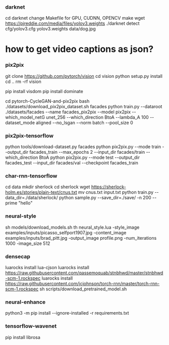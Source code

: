 
### darknet
cd darknet
change Makefile for GPU, CUDNN, OPENCV
make
wget https://pjreddie.com/media/files/yolov3.weights
./darknet detect cfg/yolov3.cfg yolov3.weights data/dog.jpg
# how to get video captions as json?



### pix2pix

git clone https://github.com/pytorch/vision
cd vision
python setup.py install
cd ..
rm -rf vision


pip install visdom
pip install dominate


cd pytorch-CycleGAN-and-pix2pix
bash ./datasets/download_pix2pix_dataset.sh facades
python train.py --dataroot ./datasets/facades --name facades_pix2pix --model pix2pix --which_model_netG unet_256 --which_direction BtoA --lambda_A 100 --dataset_mode aligned --no_lsgan --norm batch --pool_size 0



### pix2pix-tensorflow
python tools/download-dataset.py facades
python pix2pix.py  --mode train  --output_dir facades_train  --max_epochs 2 --input_dir facades/train --which_direction BtoA
python pix2pix.py  --mode test --output_dir facades_test --input_dir facades/val --checkpoint facades_train


### char-rnn-tensorflow
cd data
mkdir sherlock
cd sherlock
wget https://sherlock-holm.es/stories/plain-text/cnus.txt
mv cnus.txt input.txt
python train.py --data_dir=./data/sherlock/
python sample.py --save_dir=./save/ -n 200 --prime "hello"


### neural-style

sh models/download_models.sh
th neural_style.lua -style_image examples/inputs/picasso_selfport1907.jpg -content_image examples/inputs/brad_pitt.jpg -output_image profile.png -num_iterations 1000 -image_size 512 


### densecap

luarocks install lua-cjson
luarocks install https://raw.githubusercontent.com/qassemoquab/stnbhwd/master/stnbhwd-scm-1.rockspec
luarocks install https://raw.githubusercontent.com/jcjohnson/torch-rnn/master/torch-rnn-scm-1.rockspec
sh scripts/download_pretrained_model.sh

### neural-enhance

python3 -m pip install --ignore-installed -r requirements.txt

### tensorflow-wavenet

pip install librosa

